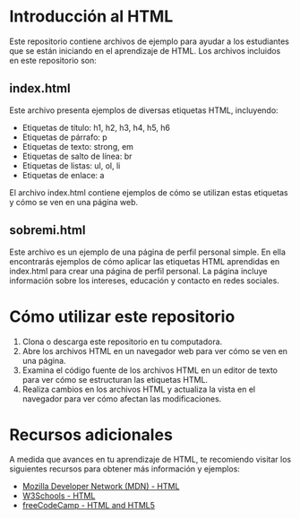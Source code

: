 # Introducción al HTML

Este repositorio contiene archivos de ejemplo para ayudar a los estudiantes que se están iniciando en el aprendizaje de HTML. Los archivos incluidos en este repositorio son:

## index.html

Este archivo presenta ejemplos de diversas etiquetas HTML, incluyendo:

- Etiquetas de título: h1, h2, h3, h4, h5, h6
- Etiquetas de párrafo: p
- Etiquetas de texto: strong, em
- Etiquetas de salto de línea: br
- Etiquetas de listas: ul, ol, li
- Etiquetas de enlace: a

El archivo index.html contiene ejemplos de cómo se utilizan estas etiquetas y cómo se ven en una página web.

## sobremi.html

Este archivo es un ejemplo de una página de perfil personal simple. En ella encontrarás ejemplos de cómo aplicar las etiquetas HTML aprendidas en index.html para crear una página de perfil personal. La página incluye información sobre los intereses, educación y contacto en redes sociales.

# Cómo utilizar este repositorio

1. Clona o descarga este repositorio en tu computadora.
2. Abre los archivos HTML en un navegador web para ver cómo se ven en una página.
3. Examina el código fuente de los archivos HTML en un editor de texto para ver cómo se estructuran las etiquetas HTML.
4. Realiza cambios en los archivos HTML y actualiza la vista en el navegador para ver cómo afectan las modificaciones.

# Recursos adicionales

A medida que avances en tu aprendizaje de HTML, te recomiendo visitar los siguientes recursos para obtener más información y ejemplos:

- [Mozilla Developer Network (MDN) - HTML](https://developer.mozilla.org/es/docs/Web/HTML)
- [W3Schools - HTML](https://www.w3schools.com/html/)
- [freeCodeCamp - HTML and HTML5](https://www.freecodecamp.org/learn/responsive-web-design/basic-html-and-html5/)
